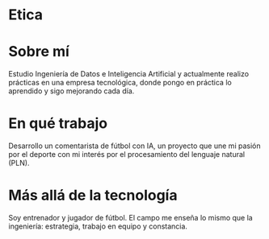 # Etica

# Sobre mí
Estudio Ingeniería de Datos e Inteligencia Artificial y actualmente realizo prácticas en una empresa tecnológica, donde pongo en práctica lo aprendido y sigo mejorando cada día.

# En qué trabajo
Desarrollo un comentarista de fútbol con IA, un proyecto que une mi pasión por el deporte con mi interés por el procesamiento del lenguaje natural (PLN).

# Más allá de la tecnología
Soy entrenador y jugador de fútbol. El campo me enseña lo mismo que la ingeniería: estrategia, trabajo en equipo y constancia.
